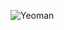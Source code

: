 ![Yeoman](https://camo.githubusercontent.com/9186910b81b7c7a43d9acbbcf9ebfbc19ba2563c/687474703a2f2f6f6e6573696d652e66722f696d616765732f79656f6d616e2e737667)
